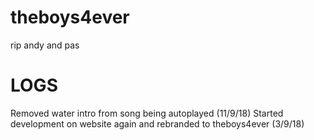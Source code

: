 # theboys4ever
rip andy and pas

# LOGS
Removed water intro from song being autoplayed (11/9/18)
Started development on website again and rebranded to theboys4ever (3/9/18)
